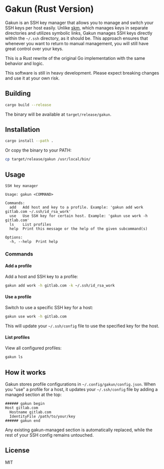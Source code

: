 # Gakun (Rust Version)

Gakun is an SSH key manager that allows you to manage and switch your SSH keys per host easily. Unlike [skm](https://github.com/TimothyYe/skm), which manages keys in separate directories and utilizes symbolic links, Gakun manages SSH keys directly within the `~/.ssh` directory, as it should be. This approach ensures that whenever you want to return to manual management, you will still have great control over your keys.

This is a Rust rewrite of the original Go implementation with the same behavior and logic.

This software is still in heavy development. Please expect breaking changes and use it at your own risk.

## Building

```bash
cargo build --release
```

The binary will be available at `target/release/gakun`.

## Installation

```bash
cargo install --path .
```

Or copy the binary to your PATH:

```bash
cp target/release/gakun /usr/local/bin/
```

## Usage

```
SSH key manager

Usage: gakun <COMMAND>

Commands:
  add   Add host and key to a profile. Example: 'gakun add work gitlab.com ~/.ssh/id_rsa_work'
  use   Use SSH key for certain host. Example: 'gakun use work -h gitlab.com'
  ls    List profiles
  help  Print this message or the help of the given subcommand(s)

Options:
  -h, --help  Print help
```

### Commands

#### Add a profile

Add a host and SSH key to a profile:

```bash
gakun add work -h gitlab.com -k ~/.ssh/id_rsa_work
```

#### Use a profile

Switch to use a specific SSH key for a host:

```bash
gakun use work -h gitlab.com
```

This will update your `~/.ssh/config` file to use the specified key for the host.

#### List profiles

View all configured profiles:

```bash
gakun ls
```

## How it works

Gakun stores profile configurations in `~/.config/gakun/config.json`. When you "use" a profile for a host, it updates your `~/.ssh/config` file by adding a managed section at the top:

```
###### gakun begin
Host gitlab.com
  Hostname gitlab.com
  IdentityFile /path/to/your/key
###### gakun end
```

Any existing gakun-managed section is automatically replaced, while the rest of your SSH config remains untouched.

## License

MIT
